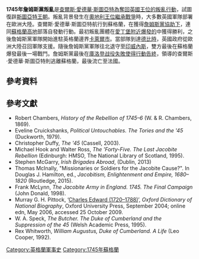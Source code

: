 **1745年詹姆斯黨叛亂**是[查爾斯·愛德華·斯圖亞特為奪回](https://zh.wikipedia.org/wiki/查爾斯·愛德華·斯圖亞特 "wikilink")[英國王位的叛亂行動](https://zh.wikipedia.org/wiki/英國君主 "wikilink")，試圖復辟[斯圖亞特王朝](https://zh.wikipedia.org/wiki/斯圖亞特王朝 "wikilink")。叛亂背景發生在[奧地利王位繼承戰爭](../Page/奧地利王位繼承戰爭.md "wikilink")時，大多數英國軍隊部署在歐洲大陸。查爾斯·愛德華·斯圖亞特航行到蘇格蘭，在獲得[詹姆斯黨協助下](https://zh.wikipedia.org/wiki/詹姆斯黨 "wikilink")，連同[蘇格蘭高地](../Page/蘇格蘭高地.md "wikilink")部落自發動行動。最初叛亂團體在[愛丁堡附近爆發的](https://zh.wikipedia.org/wiki/愛丁堡 "wikilink")中獲得勝利，之後詹姆斯黨軍隊開始進駐英格蘭邊界[卡萊爾市](../Page/卡萊爾市.md "wikilink")。當部隊到達[德比時](../Page/德比_\(英格蘭\).md "wikilink")，英國政府從歐洲大陸召回軍隊支援。隨後詹姆斯黨軍隊往北退守至[印威內斯](../Page/印威內斯.md "wikilink")，雙方最後在蘇格蘭爆發最後一場戰鬥。詹姆斯黨最後在[庫洛登战役失敗使得行動告終](https://zh.wikipedia.org/wiki/庫洛登战役 "wikilink")，領導的查爾斯·愛德華·斯圖亞特則逃離蘇格蘭，最後流亡至法國。

## 參考資料

## 參考文獻

  - Robert Chambers, *History of the Rebellion of 1745–6* (W. & R. Chambers, 1869).
  - Eveline Cruickshanks, *Political Untouchables. The Tories and the '45* (Duckworth, 1979).
  - Christopher Duffy, *The '45* (Cassell, 2003).
  - Michael Hook and Walter Ross, *The 'Forty-Five. The Last Jacobite Rebellion* (Edinburgh: HMSO, The National Library of Scotland, 1995).
  - Stephen McGarry, *Irish Brigades Abroad*, (Dublin, 2013)
  - Thomas McInally, "Missionaries or Soldiers for the Jacobite Cause?". In Douglas J. Hamilton, ed., *Jacobitism, Enlightenment and Empire, 1680–1820* (Routledge, 2015).
  - Frank McLynn, *The Jacobite Army in England. 1745. The Final Campaign* (John Donald, 1998).
  - Murray G. H. Pittock, ‘[Charles Edward (1720–1788)](http://www.oxforddnb.com/view/article/5145)’, *Oxford Dictionary of National Biography*, Oxford University Press, September 2004; online edn, May 2006, accessed 25 October 2009.
  - W. A. Speck, *The Butcher. The Duke of Cumberland and the Suppression of the 45* (Welsh Academic Press, 1995).
  - Rex Whitworth, *William Augustus, Duke of Cumberland. A Life* (Leo Cooper, 1992).

[Category:英格蘭軍事史](https://zh.wikipedia.org/wiki/Category:英格蘭軍事史 "wikilink") [Category:1745年蘇格蘭](https://zh.wikipedia.org/wiki/Category:1745年蘇格蘭 "wikilink")